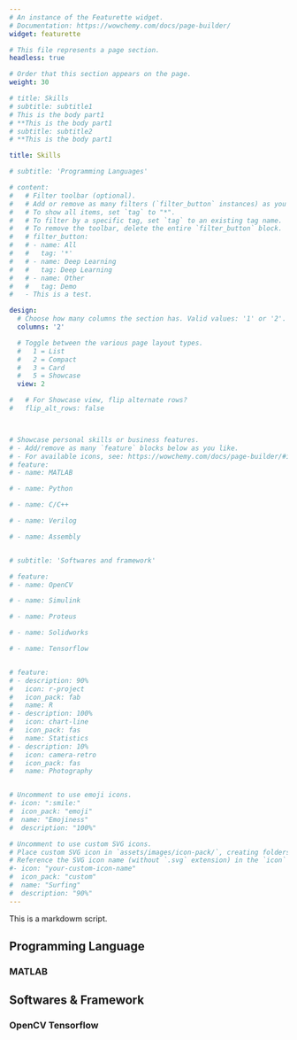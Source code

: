 ```yaml
---
# An instance of the Featurette widget.
# Documentation: https://wowchemy.com/docs/page-builder/
widget: featurette

# This file represents a page section.
headless: true

# Order that this section appears on the page.
weight: 30

# title: Skills
# subtitle: subtitle1
# This is the body part1
# **This is the body part1
# subtitle: subtitle2
# **This is the body part1

title: Skills

# subtitle: 'Programming Languages'

# content:
#   # Filter toolbar (optional).
#   # Add or remove as many filters (`filter_button` instances) as you like.
#   # To show all items, set `tag` to "*".
#   # To filter by a specific tag, set `tag` to an existing tag name.
#   # To remove the toolbar, delete the entire `filter_button` block.
#   # filter_button:
#   # - name: All
#   #   tag: '*'
#   # - name: Deep Learning
#   #   tag: Deep Learning
#   # - name: Other
#   #   tag: Demo
#   - This is a test.

design:
  # Choose how many columns the section has. Valid values: '1' or '2'.
  columns: '2'

  # Toggle between the various page layout types.
  #   1 = List
  #   2 = Compact
  #   3 = Card
  #   5 = Showcase
  view: 2

#   # For Showcase view, flip alternate rows?
#   flip_alt_rows: false



# Showcase personal skills or business features.
# - Add/remove as many `feature` blocks below as you like.
# - For available icons, see: https://wowchemy.com/docs/page-builder/#icons
# feature:
# - name: MATLAB

# - name: Python

# - name: C/C++

# - name: Verilog

# - name: Assembly


# subtitle: 'Softwares and framework'

# feature:
# - name: OpenCV

# - name: Simulink

# - name: Proteus

# - name: Solidworks

# - name: Tensorflow


# feature:
# - description: 90%
#   icon: r-project
#   icon_pack: fab
#   name: R
# - description: 100%
#   icon: chart-line
#   icon_pack: fas
#   name: Statistics
# - description: 10%
#   icon: camera-retro
#   icon_pack: fas
#   name: Photography


# Uncomment to use emoji icons.
#- icon: ":smile:"
#  icon_pack: "emoji"
#  name: "Emojiness"
#  description: "100%"  

# Uncomment to use custom SVG icons.
# Place custom SVG icon in `assets/images/icon-pack/`, creating folders if necessary.
# Reference the SVG icon name (without `.svg` extension) in the `icon` field.
#- icon: "your-custom-icon-name"
#  icon_pack: "custom"
#  name: "Surfing"
#  description: "90%"
---
```


This is a markdowm script.

## Programming Language

### MATLAB

## Softwares & Framework

### OpenCV  Tensorflow